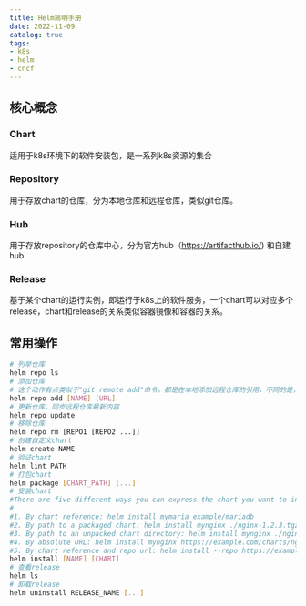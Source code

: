 ```yaml
---
title: Helm简明手册
date: 2022-11-09
catalog: true
tags:
- k8s
- helm
- cncf
---
```


## 核心概念
### Chart
适用于k8s环境下的软件安装包，是一系列k8s资源的集合
### Repository
用于存放chart的仓库，分为本地仓库和远程仓库，类似git仓库。
### Hub
用于存放repository的仓库中心，分为官方hub（https://artifacthub.io/) 和自建hub
### Release
基于某个chart的运行实例，即运行于k8s上的软件服务，一个chart可以对应多个release，chart和release的关系类似容器镜像和容器的关系。
## 常用操作
```bash
# 列举仓库
helm repo ls
# 添加仓库
# 这个动作有点类似于"git remote add"命令，都是在本地添加远程仓库的引用，不同的是，git需要额外执行"git fetch"命令拉取远程仓库的内容，而helm则是在执行完添加命令后直接同步远程仓库内容
helm repo add [NAME] [URL]
# 更新仓库，同步远程仓库最新内容
helm repo update
# 移除仓库
helm repo rm [REPO1 [REPO2 ...]]
# 创建自定义chart
helm create NAME
# 验证chart
helm lint PATH
# 打包chart
helm package [CHART_PATH] [...]
# 安装chart
#There are five different ways you can express the chart you want to install:
#
#1. By chart reference: helm install mymaria example/mariadb
#2. By path to a packaged chart: helm install mynginx ./nginx-1.2.3.tgz
#3. By path to an unpacked chart directory: helm install mynginx ./nginx
#4. By absolute URL: helm install mynginx https://example.com/charts/nginx-1.2.3.tgz
#5. By chart reference and repo url: helm install --repo https://example.com/charts/ mynginx nginx
helm install [NAME] [CHART]
# 查看release
helm ls
# 卸载release
helm uninstall RELEASE_NAME [...]
```



